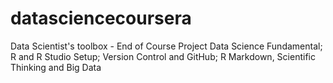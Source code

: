 # datasciencecoursera
Data Scientist's toolbox - End of Course Project
Data Science Fundamental; R and R Studio Setup; Version Control and GitHub; R Markdown, Scientific Thinking and Big Data
